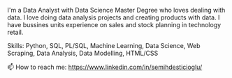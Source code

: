 
I'm a Data Analyst with Data Science Master Degree who loves dealing with data. I love doing data analysis projects and creating products with data. I have bussines units experience on sales and stock planning in technology retail.

Skills: Python, SQL, PL/SQL, Machine Learning, Data Science, Web Scraping, Data Analysis, Data Modelling, HTML/CSS

📫 How to reach me: https://www.linkedin.com/in/semihdesticioglu/

